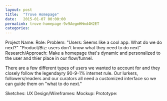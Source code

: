 ```yaml
---
layout: post
title:  "Trove Homepage"
date:   2015-01-07 00:00:00
permalink: trove-homepage-9v9AegmHHmd4H2ET
categories:
---
```


Project Name:
Role:
Problem: "Users: Seems like a cool app. What do we do next?"
        "Product/Biz: users don't know what they need to do next"
Research/Approach: Make a homepage that's dynamic and personalized to the user and thier place in our flow/funnel.
   <p>There are a few different types of users we wanted to account for and they closely follow the legendayry 90-9-1% internet rule. Our lurkers, followers/readers and our curators all need a customized interface so we can guide them on "what to do next."</p>
Sketches:
UX Design/Wireframes:
Mockup:
Prototype:
